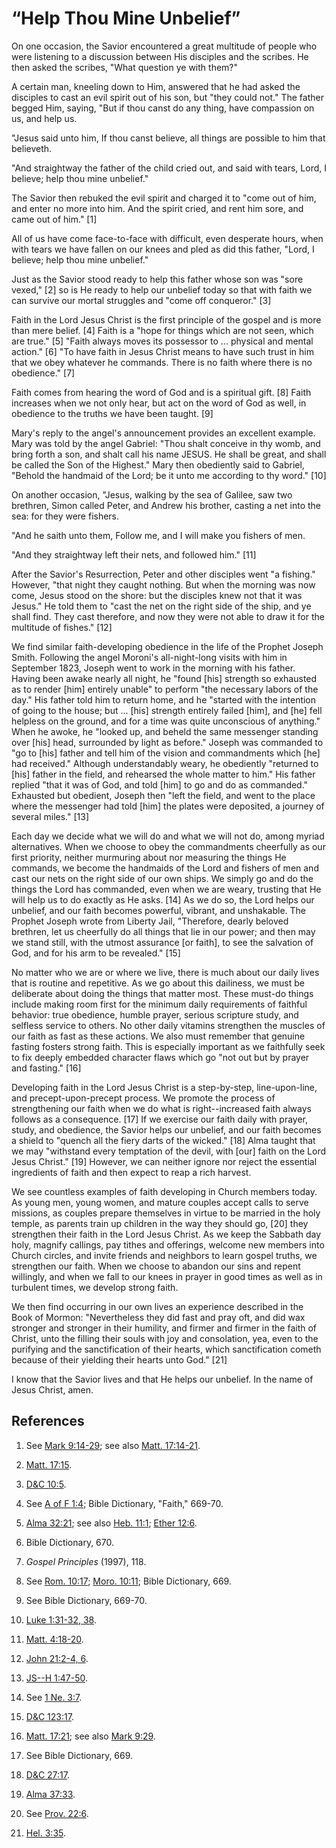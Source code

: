 # “Help Thou Mine Unbelief”

On one occasion, the Savior encountered a great multitude of people who were
listening to a discussion between His disciples and the scribes. He then asked
the scribes, "What question ye with them?"

A certain man, kneeling down to Him, answered that he had asked the disciples
to cast an evil spirit out of his son, but "they could not." The father begged
Him, saying, "But if thou canst do any thing, have compassion on us, and help
us.

"Jesus said unto him, If thou canst believe, all things are possible to him
that believeth.

"And straightway the father of the child cried out, and said with tears, Lord,
I believe; help thou mine unbelief."

The Savior then rebuked the evil spirit and charged it to "come out of him,
and enter no more into him. And the spirit cried, and rent him sore, and came
out of him." [1]

All of us have come face-to-face with difficult, even desperate hours, when
with tears we have fallen on our knees and pled as did this father, "Lord, I
believe; help thou mine unbelief."

Just as the Savior stood ready to help this father whose son was "sore vexed,"
[2]  so is He ready to help our unbelief today so that with faith we can
survive our mortal struggles and "come off conqueror." [3]

Faith in the Lord Jesus Christ is the first principle of the gospel and is
more than mere belief. [4]  Faith is a "hope for things which are not seen,
which are true." [5]  "Faith always moves its possessor to ... physical and
mental action." [6]  "To have faith in Jesus Christ means to have such trust
in him that we obey whatever he commands. There is no faith where there is no
obedience." [7]

Faith comes from hearing the word of God and is a spiritual gift. [8]  Faith
increases when we not only hear, but act on the word of God as well, in
obedience to the truths we have been taught. [9]

Mary's reply to the angel's announcement provides an excellent example. Mary
was told by the angel Gabriel: "Thou shalt conceive in thy womb, and bring
forth a son, and shalt call his name JESUS. He shall be great, and shall be
called the Son of the Highest." Mary then obediently said to Gabriel, "Behold
the handmaid of the Lord; be it unto me according to thy word." [10]

On another occasion, "Jesus, walking by the sea of Galilee, saw two brethren,
Simon called Peter, and Andrew his brother, casting a net into the sea: for
they were fishers.

"And he saith unto them, Follow me, and I will make you fishers of men.

"And they straightway left their nets, and followed him." [11]

After the Savior's Resurrection, Peter and other disciples went "a fishing."
However, "that night they caught nothing. But when the morning was now come,
Jesus stood on the shore: but the disciples knew not that it was Jesus." He
told them to "cast the net on the right side of the ship, and ye shall find.
They cast therefore, and now they were not able to draw it for the multitude
of fishes." [12]

We find similar faith-developing obedience in the life of the Prophet Joseph
Smith. Following the angel Moroni's all-night-long visits with him in
September 1823, Joseph went to work in the morning with his father. Having
been awake nearly all night, he "found [his] strength so exhausted as to
render [him] entirely unable" to perform "the necessary labors of the day."
His father told him to return home, and he "started with the intention of
going to the house; but ... [his] strength entirely failed [him], and [he] fell
helpless on the ground, and for a time was quite unconscious of anything."
When he awoke, he "looked up, and beheld the same messenger standing over
[his] head, surrounded by light as before." Joseph was commanded to "go to
[his] father and tell him of the vision and commandments which [he] had
received." Although understandably weary, he obediently "returned to [his]
father in the field, and rehearsed the whole matter to him." His father
replied "that it was of God, and told [him] to go and do as commanded."
Exhausted but obedient, Joseph then "left the field, and went to the place
where the messenger had told [him] the plates were deposited, a journey of
several miles." [13]

Each day we decide what we will do and what we will not do, among myriad
alternatives. When we choose to obey the commandments cheerfully as our first
priority, neither murmuring about nor measuring the things He commands, we
become the handmaids of the Lord and fishers of men and cast our nets on the
right side of our own ships. We simply go and do the things the Lord has
commanded, even when we are weary, trusting that He will help us to do exactly
as He asks. [14]  As we do so, the Lord helps our unbelief, and our faith
becomes powerful, vibrant, and unshakable. The Prophet Joseph wrote from
Liberty Jail, "Therefore, dearly beloved brethren, let us cheerfully do all
things that lie in our power; and then may we stand still, with the utmost
assurance [or faith], to see the salvation of God, and for his arm to be
revealed." [15]

No matter who we are or where we live, there is much about our daily lives
that is routine and repetitive. As we go about this dailiness, we must be
deliberate about doing the things that matter most. These must-do things
include making room first for the minimum daily requirements of faithful
behavior: true obedience, humble prayer, serious scripture study, and selfless
service to others. No other daily vitamins strengthen the muscles of our faith
as fast as these actions. We also must remember that genuine fasting fosters
strong faith. This is especially important as we faithfully seek to fix deeply
embedded character flaws which go "not out but by prayer and fasting." [16]

Developing faith in the Lord Jesus Christ is a step-by-step, line-upon-line,
and precept-upon-precept process. We promote the process of strengthening our
faith when we do what is right--increased faith always follows as a
consequence. [17]  If we exercise our faith daily with prayer, study, and
obedience, the Savior helps our unbelief, and our faith becomes a shield to
"quench all the fiery darts of the wicked." [18]  Alma taught that we may
"withstand every temptation of the devil, with [our] faith on the Lord Jesus
Christ." [19]  However, we can neither ignore nor reject the essential
ingredients of faith and then expect to reap a rich harvest.

We see countless examples of faith developing in Church members today. As
young men, young women, and mature couples accept calls to serve missions, as
couples prepare themselves in virtue to be married in the holy temple, as
parents train up children in the way they should go, [20]  they strengthen
their faith in the Lord Jesus Christ. As we keep the Sabbath day holy, magnify
callings, pay tithes and offerings, welcome new members into Church circles,
and invite friends and neighbors to learn gospel truths, we strengthen our
faith. When we choose to abandon our sins and repent willingly, and when we
fall to our knees in prayer in good times as well as in turbulent times, we
develop strong faith.

We then find occurring in our own lives an experience described in the Book of
Mormon: "Nevertheless they did fast and pray oft, and did wax stronger and
stronger in their humility, and firmer and firmer in the faith of Christ, unto
the filling their souls with joy and consolation, yea, even to the purifying
and the sanctification of their hearts, which sanctification cometh because of
their yielding their hearts unto God." [21]

I know that the Savior lives and that He helps our unbelief. In the name of
Jesus Christ, amen.

## References

  1.  See [Mark 9:14-29](https://www.lds.org/scriptures/nt/mark/9.14-29?lang=eng#13); see also [Matt. 17:14-21](https://www.lds.org/scriptures/nt/matt/17.14-21?lang=eng#13).

  2.   [Matt. 17:15](https://www.lds.org/scriptures/nt/matt/17.15?lang=eng#14).

  3.   [D&amp;C 10:5](https://www.lds.org/scriptures/dc-testament/dc/10.5?lang=eng#4).

  4.  See [A of F 1:4](https://www.lds.org/scriptures/pgp/a-of-f/1.4?lang=eng#3); Bible Dictionary, "Faith," 669-70.

  5.   [Alma 32:21](https://www.lds.org/scriptures/bofm/alma/32.21?lang=eng#20); see also [Heb. 11:1](https://www.lds.org/scriptures/nt/heb/11.1?lang=eng#0); [Ether 12:6](https://www.lds.org/scriptures/bofm/ether/12.6?lang=eng#5).

  6.  Bible Dictionary, 670.

  7.   _Gospel Principles_ (1997), 118.

  8.  See [Rom. 10:17](https://www.lds.org/scriptures/nt/rom/10.17?lang=eng#16); [Moro. 10:11](https://www.lds.org/scriptures/bofm/moro/10.11?lang=eng#10); Bible Dictionary, 669.

  9.  See Bible Dictionary, 669-70.

  10.   [Luke 1:31-32, 38](https://www.lds.org/scriptures/nt/luke/1.31-32%2C38?lang=eng#30).

  11.   [Matt. 4:18-20](https://www.lds.org/scriptures/nt/matt/4.18-20?lang=eng#17).

  12.   [John 21:2-4, 6](https://www.lds.org/scriptures/nt/john/21.2-4%2C6?lang=eng#1).

  13.   [JS--H 1:47-50](https://www.lds.org/scriptures/pgp/js-h/1.47-50?lang=eng#46).

  14.  See [1 Ne. 3:7](https://www.lds.org/scriptures/bofm/1-ne/3.7?lang=eng#6).

  15.   [D&amp;C 123:17](https://www.lds.org/scriptures/dc-testament/dc/123.17?lang=eng#16).

  16.   [Matt. 17:21](https://www.lds.org/scriptures/nt/matt/17.21?lang=eng#20); see also [Mark 9:29](https://www.lds.org/scriptures/nt/mark/9.29?lang=eng#28).

  17.  See Bible Dictionary, 669.

  18.   [D&amp;C 27:17](https://www.lds.org/scriptures/dc-testament/dc/27.17?lang=eng#16).

  19.   [Alma 37:33](https://www.lds.org/scriptures/bofm/alma/37.33?lang=eng#32).

  20.  See [Prov. 22:6](https://www.lds.org/scriptures/ot/prov/22.6?lang=eng#5).

  21.   [Hel. 3:35](https://www.lds.org/scriptures/bofm/hel/3.35?lang=eng#34).


